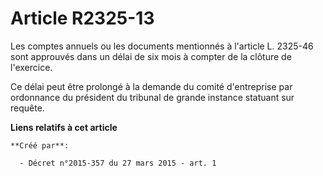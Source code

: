 # Article R2325-13

Les comptes annuels ou les documents mentionnés à l'article L. 2325-46 sont approuvés dans un délai de six mois à compter de
la clôture de l'exercice. 

Ce délai peut être prolongé à la demande du comité d'entreprise par ordonnance du président du tribunal de grande instance
statuant sur requête.

**Liens relatifs à cet article**

	**Créé par**:

	  - Décret n°2015-357 du 27 mars 2015 - art. 1
